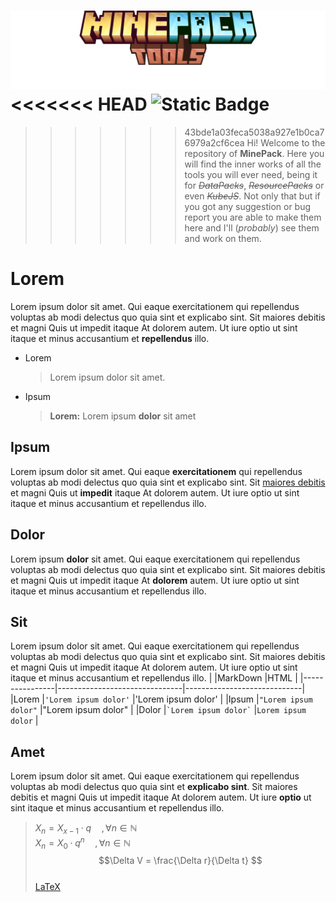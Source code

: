 ![logo](assets/img/logo.png)
<<<<<<< HEAD
![Static Badge](https://img.shields.io/badge/Very-Sexy-%23e41bc5)
=======
>>>>>>> 43bde1a03feca5038a927e1b0ca76979a2cf6cea
Hi! Welcome to the repository of  **MinePack**. Here you will find the inner works of all the tools you will ever need, being it for *~~DataPacks~~*, *~~ResourcePacks~~* or even ~~*KubeJS*~~. Not only that but if you got any suggestion or bug report you are able to make them here and I'll (*probably*) see them and work on them.

# Lorem

Lorem ipsum dolor sit amet. Qui eaque exercitationem qui repellendus voluptas ab modi delectus quo quia sint et explicabo sint. Sit maiores debitis et magni Quis ut impedit itaque At dolorem autem. Ut iure optio ut sint itaque et minus accusantium et **repellendus** illo.
 - Lorem
   > Lorem ipsum dolor sit amet.
 - Ipsum
   >**Lorem:** Lorem ipsum **dolor** sit amet
 
## Ipsum

Lorem ipsum dolor sit amet. Qui eaque **exercitationem** qui repellendus voluptas ab modi delectus quo quia sint et explicabo sint. Sit [maiores debitis](https://github.com/Palxz/MinePack-Tools) et magni Quis ut **impedit** itaque At dolorem autem. Ut iure optio ut sint itaque et minus accusantium et repellendus illo.

## Dolor

Lorem ipsum **dolor** sit amet. Qui eaque exercitationem qui repellendus voluptas ab modi delectus quo quia sint et explicabo sint. Sit maiores debitis et magni Quis ut impedit itaque At **dolorem** autem. Ut iure optio ut sint itaque et minus accusantium et repellendus illo.

## Sit

Lorem ipsum dolor sit amet. Qui eaque exercitationem qui repellendus voluptas ab modi delectus quo quia sint et explicabo sint. Sit maiores debitis et magni Quis ut impedit itaque At dolorem autem. Ut iure optio ut sint itaque et minus accusantium et repellendus illo.
|                |MarkDown                       |HTML                         |
|----------------|-------------------------------|-----------------------------|
|Lorem           |`'Lorem ipsum dolor'`          |'Lorem ipsum dolor'          |
|Ipsum           |`"Lorem ipsum dolor"`          |"Lorem ipsum dolor"          |
|Dolor           |`` `Lorem ipsum dolor` ``      |`Lorem ipsum dolor`          |


## Amet

Lorem ipsum dolor sit amet. Qui eaque exercitationem qui repellendus voluptas ab modi delectus quo quia sint et **explicabo sint**. Sit maiores debitis et magni Quis ut impedit itaque At dolorem autem. Ut iure **optio** ut sint itaque et minus accusantium et repellendus illo.
> $X_n = X_{x-1} \cdot q \quad ,\forall n\in\mathbb N$ \
> $X_n = X_0 \cdot q^n \quad ,\forall n\in\mathbb N$ \
> $$\Delta V = \frac{\Delta r}{\Delta t} $$ \
> [LaTeX](https://math.meta.stackexchange.com/questions/5020/mathjax-basic-tutorial-and-quick-reference)
